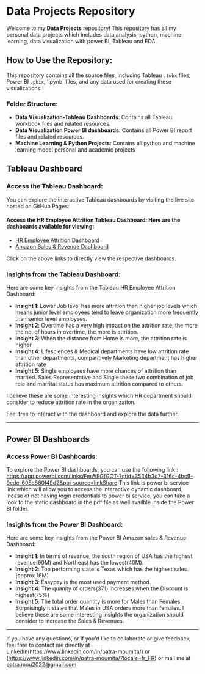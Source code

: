 # Data Projects Repository

Welcome to my **Data Projects** repository! This repository has all my personal data projects which includes data analysis, python, machine learning, data visualization with power BI, Tableau and EDA.

## How to Use the Repository:

This repository contains all the source files, including Tableau `.twbx` files, Power BI `.pbix`, 'ipynb' files, and any data used for creating these visualizations.

### Folder Structure:
- **Data Visualization-Tableau Dashboards**: Contains all Tableau workbook files and related resources.
- **Data Visualization Power BI dashboards**: Contains all Power BI report files and related resources.
- **Machine Learning & Python Projects**: Contains all python and machine learning model personal and academic projects

## Tableau Dashboard

### Access the Tableau Dashboard:
You can explore the interactive Tableau dashboards by visiting the live site hosted on GitHub Pages:

#### Access the HR Employee Attrition Tableau Dashboard: Here are the dashboards available for viewing:

- [HR Employee Attrition Dashboard](https://moumita2023.github.io/Data-Projects/)
- [Amazon Sales & Revenue Dashboard](https://moumita2023.github.io/Data-Projects/)

Click on the above links to directly view the respective dashboards.

### Insights from the Tableau Dashboard:
Here are some key insights from the Tableau HR Employee Attrition Dashboard:

- **Insight 1**: Lower Job level has more attrition than higher job levels which means junior level employees tend to leave organization more frequently than senior level employees.
- **Insight 2**: Overtime has a very high impact on the attrition rate, the more the no. of hours in overtime, the more is attrition.
- **Insight 3**: When the distance from Home is more, the attrition rate is higher
- **Insight 4**: Lifesciences & Medical departments have low attrition rate than other departments, comparitively Marketing department has higher attrition rate
- **Insight 5**: Single employees have more chances of attrition than married. Sales Representative and Single these two combination of job role and marrital status has maximum attrition compared to others.
  
I believe these are some interesting insights which HR department should consider to reduce attrition rate in the organization.
  
Feel free to interact with the dashboard and explore the data further.

---

## Power BI Dashboards

### Access Power BI Dashboards:
To explore the Power BI dashboards, you can use the following link :
https://app.powerbi.com/links/FmWEGfGOT-?ctid=3534b3d7-316c-4bc9-9ede-605c860f49d2&pbi_source=linkShare 
This link is power bi service link which will allow you to access the interactive dynamic dashboard, incase of not having login credentials to power bi service, you can take a look to the static dashboard in the pdf file as well availble inside the Power BI folder.

### Insights from the Power BI Dashboard:
Here are some key insights from the Power BI Amazon sales & Revenue Dashboard:

- **Insight 1**: In terms of revenue, the south region of USA has the highest revenue(90M) and Northeast has the lowest(40M).
- **Insight 2**: Top performing state is Texas which has the highest sales.(approx 16M)
- **Insight 3**: Easypay is the most used payment method.
- **Insight 4**: The quanity of orders(371) increases when the Discount is highest(75%)
- **Insight 5**: The total order quantity is more for Males than Females. Surprisingly it states that Males in USA orders more than females.
I believe these are some interesting insights the organization should consider to increase the Sales & Revenues.
---

If you have any questions, or if you'd like to collaborate or give feedback, feel free to contact me directly at LinkedIn(https://www.linkedin.com/in/patra-moumita/) or (https://www.linkedin.com/in/patra-moumita/?locale=fr_FR) or mail me at patra.mou2022@gmail.com


